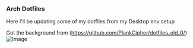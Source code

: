 ### Arch Dotfiles

Here I'll be updating some of my dotfiles from my Desktop env setup

Got the background from (https://github.com/PlankCipher/dotfiles_old_0/)
![Image](https://github.com/user-attachments/assets/b571c9a3-46bf-491b-9840-32a165c50b0b)
